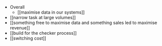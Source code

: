 - Overall
	- [[maximise data in our systems]]
- [[narrow task at large volumes]]
- [[something free to maximise data and something sales led to maximise revenue]]
- [[build for the checker process]]
- [[switching cost]]